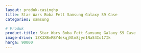 ```yaml
---
layout: produk-casinghp
title: Star Wars Boba Fett Samsung Galaxy S9 Case
categories: samsung

# Produk
product-title: Star Wars Boba Fett Samsung Galaxy S9 Case
image-drive: 1ZK3XBvRBY4ekqjNtm8jyn1NaS4Io17Ik
harga: 90000
---
```


